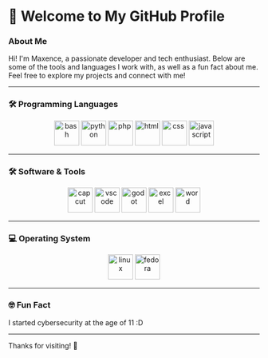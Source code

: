 # 👋 Welcome to My GitHub Profile

### About Me

Hi! I'm Maxence, a passionate developer and tech enthusiast. Below are some of the tools and languages I work with, as well as a fun fact about me. Feel free to explore my projects and connect with me!

---

### 🛠️ Programming Languages

<div align="center">
  <img src="https://cdn.jsdelivr.net/gh/devicons/devicon/icons/bash/bash-original.svg" alt="bash" width="50" height="50"/>
  <img src="https://cdn.jsdelivr.net/gh/devicons/devicon/icons/python/python-original.svg" alt="python" width="50" height="50"/>
  <img src="https://cdn.jsdelivr.net/gh/devicons/devicon/icons/php/php-original.svg" alt="php" width="50" height="50"/>
  <img src="https://cdn.jsdelivr.net/gh/devicons/devicon/icons/html5/html5-original.svg" alt="html" width="50" height="50"/>
  <img src="https://cdn.jsdelivr.net/gh/devicons/devicon/icons/css3/css3-original.svg" alt="css" width="50" height="50"/>
  <img src="https://cdn.jsdelivr.net/gh/devicons/devicon/icons/javascript/javascript-original.svg" alt="javascript" width="50" height="50"/>
</div>

---

### 🛠️ Software & Tools

<div align="center">
  <img src="https://upload.wikimedia.org/wikipedia/commons/a/a3/CapCut_logo.svg" alt="capcut" width="50" height="50"/>
  <img src="https://cdn.jsdelivr.net/gh/devicons/devicon/icons/vscode/vscode-original.svg" alt="vscode" width="50" height="50"/>
  <img src="https://upload.wikimedia.org/wikipedia/commons/6/6a/Godot_icon.svg" alt="godot" width="50" height="50"/>
  <img src="https://upload.wikimedia.org/wikipedia/commons/8/86/Microsoft_Excel_2013-2019_logo.svg" alt="excel" width="50" height="50"/>
  <img src="https://upload.wikimedia.org/wikipedia/commons/1/12/Microsoft_Word_logo_%282013-2019%29.svg" alt="word" width="50" height="50"/>
</div>

---

### 💻 Operating System

<div align="center">
  <img src="https://cdn.jsdelivr.net/gh/devicons/devicon/icons/linux/linux-original.svg" alt="linux" width="50" height="50"/>
  <img src="https://upload.wikimedia.org/wikipedia/commons/3/3f/Fedora_logo.svg" alt="fedora" width="50" height="50"/>
</div>

---

### 🤓 Fun Fact

I started cybersecurity at the age of 11 :D

---

Thanks for visiting! 🚀
